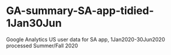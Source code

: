 # GA-summary-SA-app-tidied-1Jan30Jun
Google Analytics US user data for SA app, 1Jan2020-30Jun2020
processed Summer/Fall 2020
